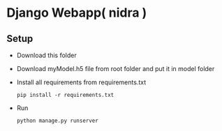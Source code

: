 # **Django Webapp( nidra )**

## Setup

- Download this folder
- Download myModel.h5 file from root folder and put it in model folder
- Install all requirements from requirements.txt

  ``` pip install -r requirements.txt ```

- Run

  ``` python manage.py runserver ```
